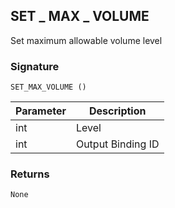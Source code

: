 ## SET \_ MAX \_ VOLUME

Set maximum allowable volume level


### Signature

`SET_MAX_VOLUME ()`


| Parameter | Description |
| --- | --- |
| int | Level |
| int | Output Binding ID |


### Returns

`None`